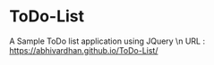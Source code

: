 # ToDo-List
A Sample ToDo list application using JQuery \n
URL : https://abhivardhan.github.io/ToDo-List/
